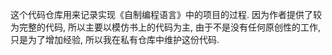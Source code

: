 这个代码仓库用来记录实现《自制编程语言》中的项目的过程.
因为作者提供了较为完整的代码, 所以主要以模仿书上的代码为主,
由于不是没有任何原创性的工作, 只是为了增加经验,
所以我在私有仓库中维护这份代码.
